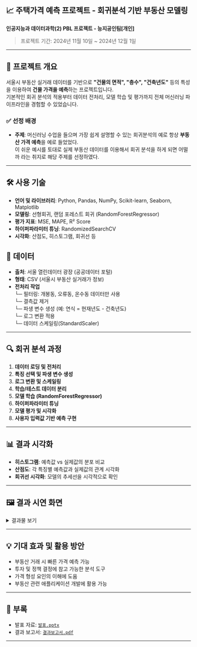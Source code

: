 ## 📈 주택가격 예측 프로젝트 - 회귀분석 기반 부동산 모델링
**인공지능과 데이터과학(2) PBL 프로젝트 - 능지공인팀[개인]** 
> 프로젝트 기간: 2024년 11월 10일 ~ 2024년 12월 1일

---

## 📌 프로젝트 개요
서울시 부동산 실거래 데이터를 기반으로 **"건물의 면적", "층수", "건축년도"** 등의 특성을 이용하여 **건물 가격을 예측**하는 프로젝트입니다.  
기본적인 회귀 분석의 적용부터 데이터 전처리, 모델 학습 및 평가까지 전체 머신러닝 파이프라인을 경험할 수 있었습니다.

### ✅ 선정 배경
- **주제**: 머신러닝 수업을 들으며 가장 쉽게 설명할 수 있는 회귀분석의 예로 항상 **부동산 가격 예측**을 예로 들었었다.<br/>
이 쉬운 예시를 토대로 실제 부동산 데이터를 이용해서 회귀 분석을 하게 되면 어떨까 라는 취지로 해당 주제를 선정하였다. 

---

## 🛠️ 사용 기술
- **언어 및 라이브러리**: Python, Pandas, NumPy, Scikit-learn, Seaborn, Matplotlib  
- **모델링**: 선형회귀, 랜덤 포레스트 회귀 (RandomForestRegressor)
- **평가 지표**: MSE, MAPE, R² Score
- **하이퍼파라미터 튜닝**: RandomizedSearchCV
- **시각화**: 산점도, 히스토그램, 회귀선 등

## 📂 데이터
- **출처**: 서울 열린데이터 광장 (공공데이터 포털)
- **형태**: CSV (서울시 부동산 실거래가 정보)
- **전처리 작업**<br/>
  └─ 필터링: 개봉동, 오류동, 온수동 데이터만 사용<br/>
  └─ 결측값 제거<br/>
  └─ 파생 변수 생성 (예: 연식 = 현재년도 - 건축년도)<br/>
  └─ 로그 변환 적용<br/>
  └─ 데이터 스케일링(StandardScaler)<br/>
---

## 🔍 회귀 분석 과정
1. **데이터 로딩 및 전처리**
2. **특징 선택 및 파생 변수 생성**
3. **로그 변환 및 스케일링**
4. **학습/테스트 데이터 분리**
5. **모델 학습 (RandomForestRegressor)**
6. **하이퍼파라미터 튜닝**
7. **모델 평가 및 시각화**
8. **사용자 입력값 기반 예측 구현**

---

## 📊 결과 시각화
- **히스토그램**: 예측값 vs 실제값의 분포 비교
- **산점도**: 각 특징별 예측값과 실제값의 관계 시각화
- **회귀선 시각화**: 모델의 추세선을 시각적으로 확인

---

## 🖼 결과 시연 화면

<details>
<summary>결과물 보기</summary>
  
## 데이터 셋 CSV파일
![image](https://github.com/user-attachments/assets/630605ab-9c9f-4fb5-ba4d-b08920dd1a3f)

## 데이터 전처리 작업
https://github.com/DavidMao8849/Linear_Regression_Project/blob/d16b2c17fe00661a7321b0222b29cabc9ac6b1b1/pbl%5B%ED%9A%8C%EA%B7%80%EB%B6%84%EC%84%9D%5D.py#L20-L23
![image](https://github.com/user-attachments/assets/317677b2-94bc-460c-b4f1-367f8737814b)
https://github.com/DavidMao8849/Linear_Regression_Project/blob/d16b2c17fe00661a7321b0222b29cabc9ac6b1b1/pbl%5B%ED%9A%8C%EA%B7%80%EB%B6%84%EC%84%9D%5D.py#L27-L49
![image](https://github.com/user-attachments/assets/0d666a7f-b8f1-43ca-9318-513116ebcc91)
  
## 모델 생성 및 학습 결과
https://github.com/DavidMao8849/Linear_Regression_Project/blob/d16b2c17fe00661a7321b0222b29cabc9ac6b1b1/pbl%5B%ED%9A%8C%EA%B7%80%EB%B6%84%EC%84%9D%5D.py#L67-L122
![image](https://github.com/user-attachments/assets/b3188f29-3fbf-419f-ad45-3061a96e4e35)


## 학습결과 시각화
https://github.com/DavidMao8849/Linear_Regression_Project/blob/d16b2c17fe00661a7321b0222b29cabc9ac6b1b1/pbl%5B%ED%9A%8C%EA%B7%80%EB%B6%84%EC%84%9D%5D.py#L126-L136
![image](https://github.com/user-attachments/assets/8d5f9473-6279-49a5-ad56-2bb039889550)

- ### 선형회귀 그래프<br/>
https://github.com/DavidMao8849/Linear_Regression_Project/blob/d16b2c17fe00661a7321b0222b29cabc9ac6b1b1/pbl%5B%ED%9A%8C%EA%B7%80%EB%B6%84%EC%84%9D%5D.py#L138-L164
![image](https://github.com/user-attachments/assets/307671cb-365e-4fd5-b243-41fa025fb84e)

- ### 산점도로 볼시<br/>
https://github.com/DavidMao8849/Linear_Regression_Project/blob/d16b2c17fe00661a7321b0222b29cabc9ac6b1b1/pbl%5B%ED%9A%8C%EA%B7%80%EB%B6%84%EC%84%9D%5D.py#L166-L192
![image](https://github.com/user-attachments/assets/270ebf4f-28cb-4bee-9543-6179bdd0f348)

## 임의의 데이터로 예측하기
https://github.com/DavidMao8849/Linear_Regression_Project/blob/d16b2c17fe00661a7321b0222b29cabc9ac6b1b1/pbl%5B%ED%9A%8C%EA%B7%80%EB%B6%84%EC%84%9D%5D.py#L194-L208
![image](https://github.com/user-attachments/assets/deae9e65-6abe-43e7-8e33-bfccd92abe8b)
![image](https://github.com/user-attachments/assets/f09966d6-bf33-4af2-87c7-2dedd3a99fbb)

</details>

---

## 💡 기대 효과 및 활용 방안
- 부동산 거래 시 빠른 가격 예측 가능
- 투자 및 정책 결정에 참고 가능한 분석 도구
- 가격 형성 요인의 이해에 도움
- 부동산 관련 애플리케이션 개발에 활용 가능

---

## 📎 부록
- 발표 자료: [`발표.pptx`](docs/발표.pptx)
- 결과 보고서: [`결과보고서.pdf`](docs/PBL결과보고서.pdf)

---
